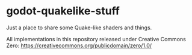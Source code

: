 # godot-quakelike-stuff
Just a place to share some Quake-like shaders and things.

All implementations in this repository released under Creative Commons Zero:
https://creativecommons.org/publicdomain/zero/1.0/

